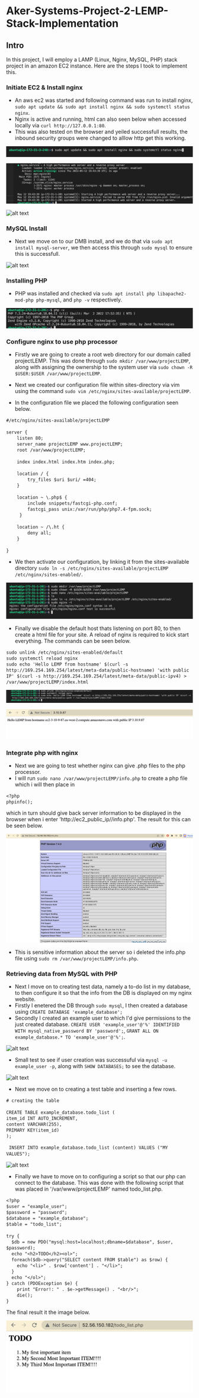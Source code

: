 # Aker-Systems-Project-2-LEMP-Stack-Implementation


## Intro

In this project, I will employ a LAMP  (Linux, Nginx, MySQL, PHP) stack project in an amazon EC2 instance. Here are the steps I took to implement this.


### Initiate EC2 & Install nginx

- An aws ec2 was started and following command was run to install nginx, `sudo apt update && sudo apt install nginx && sudo systemctl status nginx`. 
- Nginx is active and running, html can also seen below when accessed locally via `curl http://127.0.0.1:80`.
- This was also tested on the browser and yeiled successfull results, the inbound security groups were changed to alllow http get this working.

![alt text](nginx_install_check.png)

![alt text](nginx_active.png)

![alt text](nginx_web.png)


### MySQL Install

- Next we move on to our DMB install, and we do that via `sudo apt install mysql-server`, we then access this through `sudo mysql` to ensure this is successfull.

![alt text](mysql_install_acces.png)


### Installing PHP

- PHP was installed and checked via `sudo apt install php libapache2-mod-php php-mysql`, and `php -v` respectively.

![alt text](php_install.png)


### Configure nginx to use php processor

- Firstly we are going to create a root web directory for our domain called projectLEMP. This was done through `sudo mkdir /var/www/projectLEMP`, along with assigning the ownership to the system user via `sudo chown -R $USER:$USER /var/www/projectLEMP`.
- Next we created our configuration file within sites-directory via vim using the command `sudo vim /etc/nginx/sites-available/projectLEMP`.

- In the configuration file we placed the following configuration seen below.

```
#/etc/nginx/sites-available/projectLEMP

server {
    listen 80;
    server_name projectLEMP www.projectLEMP;
    root /var/www/projectLEMP;

    index index.html index.htm index.php;

    location / {
        try_files $uri $uri/ =404;
    }

    location ~ \.php$ {
        include snippets/fastcgi-php.conf;
        fastcgi_pass unix:/var/run/php/php7.4-fpm.sock;
     }

    location ~ /\.ht {
        deny all;
    }

}
```
- We then activate our configuration, by linking it from the sites-available directory `sudo ln -s /etc/nginx/sites-available/projectLEMP /etc/nginx/sites-enabled/`.


![alt text](configuration.png)


- Finally we disable the default host thats listening on port 80, to then create a html file for your site. A reload of nginx is required to kick start everything. The commands can be seen below.

```
sudo unlink /etc/nginx/sites-enabled/default
sudo systemctl reload nginx
sudo echo 'Hello LEMP from hostname' $(curl -s http://169.254.169.254/latest/meta-data/public-hostname) 'with public IP' $(curl -s http://169.254.169.254/latest/meta-data/public-ipv4) > /var/www/projectLEMP/index.html
```

![alt text](unlink_restart.png)

![alt text](new_web.png)


### Integrate php with nginx

- Next we are going to test whether nginx can give .php files to the php processor.
- I will run `sudo nano /var/www/projectLEMP/info.php` to create a php file which i will then place in
```
<?php
phpinfo();
```
which in turn should give back server information to be displayed in the browser when i enter 'http://ec2_public_ip//info.php'. The result for this can be seen below.

![alt](php_info_web.png)

- This is sensitive information about the server so i deleted the info.php file using `sudo rm /var/www/projectLEMP/info.php`.



### Retrieving data from MySQL with PHP

- Next I move on to creating test data, namely a to-do list in my database, to then configure it so that the info from the DB is displayed on my nginx website.
- Firstly I enetered the DB through `sudo mysql`, I then created a database using `CREATE DATABASE 'example_database';`
- Secondly I created an example user to which I'd give permissions to the just created database. `CREATE USER 'example_user'@'%' IDENTIFIED WITH mysql_native_password BY 'password';`, `GRANT ALL ON example_database.* TO 'example_user'@'%';`.


![alt text](db_cretion.png)


- Small test to see if user creation was successuful via `mysql -u example_user -p`, along with `SHOW DATABASES;` to see the database.


![alt text](/mysql_user_test)


- Next we move on to creating a test table and inserting a few rows.

```
# creating the table

CREATE TABLE example_database.todo_list (
item_id INT AUTO_INCREMENT,
content VARCHAR(255),
PRIMARY KEY(item_id)
);

```

` INSERT INTO example_database.todo_list (content) VALUES ("MY VALUES");`

![alt text](/mysql_user_test)


- Finally we have to move on to configuring a script so that our php can connect to the database. This was done with the following script that was placed in '/var/www/projectLEMP' named todo_list.php.

```
<?php
$user = "example_user";
$password = "password";
$database = "example_database";
$table = "todo_list";

try {
  $db = new PDO("mysql:host=localhost;dbname=$database", $user, $password);
  echo "<h2>TODO</h2><ol>";
  foreach($db->query("SELECT content FROM $table") as $row) {
    echo "<li>" . $row['content'] . "</li>";
  }
  echo "</ol>";
} catch (PDOException $e) {
    print "Error!: " . $e->getMessage() . "<br/>";
    die();
}

```

The final result it the image below.

![alt](/final_result.png)
